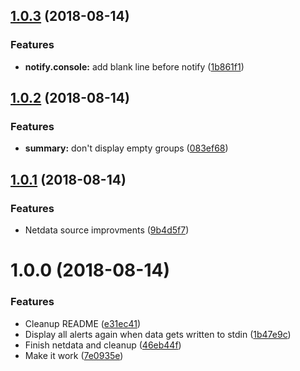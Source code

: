 <a name="1.0.3"></a>
## [1.0.3](https://github.com/mkg20001/sysadmin-notifier/compare/v1.0.2...v1.0.3) (2018-08-14)


### Features

* **notify.console:** add blank line before notify ([1b861f1](https://github.com/mkg20001/sysadmin-notifier/commit/1b861f1))



<a name="1.0.2"></a>
## [1.0.2](https://github.com/mkg20001/sysadmin-notifier/compare/v1.0.1...v1.0.2) (2018-08-14)


### Features

* **summary:** don't display empty groups ([083ef68](https://github.com/mkg20001/sysadmin-notifier/commit/083ef68))



<a name="1.0.1"></a>
## [1.0.1](https://github.com/mkg20001/sysadmin-notifier/compare/v1.0.0...v1.0.1) (2018-08-14)


### Features

* Netdata source improvments ([9b4d5f7](https://github.com/mkg20001/sysadmin-notifier/commit/9b4d5f7))



<a name="1.0.0"></a>
# 1.0.0 (2018-08-14)


### Features

* Cleanup README ([e31ec41](https://github.com/mkg20001/sysadmin-notifier/commit/e31ec41))
* Display all alerts again when data gets written to stdin ([1b47e9c](https://github.com/mkg20001/sysadmin-notifier/commit/1b47e9c))
* Finish netdata and cleanup ([46eb44f](https://github.com/mkg20001/sysadmin-notifier/commit/46eb44f))
* Make it work ([7e0935e](https://github.com/mkg20001/sysadmin-notifier/commit/7e0935e))



